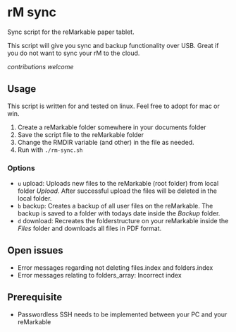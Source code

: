 # rM sync

Sync script for the reMarkable paper tablet.

This script will give you sync and backup functionality over USB. Great if you do not want to sync your rM to the cloud.

_contributions welcome_

## Usage

This script is written for and tested on linux. Feel free to adopt for mac or win.

 1. Create a reMarkable folder somewhere in your documents folder
 2. Save the script file to the reMarkable folder
 3. Change the RMDIR variable (and other) in the file as needed.
 4. Run with `./rm-sync.sh`
 
### Options

 * `u` upload: Uploads new files to the reMarkable (root folder) from local folder _Upload_. After successful upload the files will be deleted in the local folder.
 * `b` backup: Creates a backup of all user files on the reMarkable. The backup is saved to a folder with todays date inside the _Backup_ folder.
 * `d` download: Recreates the folderstructure on your reMarkable inside the _Files_ folder and downloads all files in PDF format.

## Open issues

 * Error messages regarding not deleting files.index and folders.index
 * Error messages relating to folders_array: Incorrect index

## Prerequisite

 * Passwordless SSH needs to be implemented between your PC and your reMarkable
